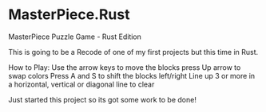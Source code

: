 # MasterPiece.Rust
MasterPiece Puzzle Game - Rust Edition

This is going to be a Recode of one of my first projects but this time in Rust.

How to Play:
Use the arrow keys to move the blocks
press Up arrow to swap colors
Press A and S to shift the blocks left/right
Line up 3 or more in a horizontal, vertical or diagonal line to clear

Just started this project so its got some work to be done!
